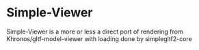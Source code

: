# Simple-Viewer

Simple-Viewer is a more or less a direct port of rendering from Khronos/gltf-model-viewer
with loading done by simplegltf2-core